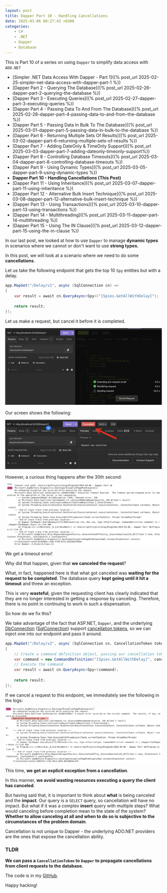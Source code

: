 ```yaml
---
layout: post
title: Dapper Part 10 - Handling Cancellations
date: 2025-03-06 00:27:43 +0300
categories:
    - C#
    - .NET
    - Dapper
    - Database
---
```


This is Part 10 of a series on using `Dapper` to simplify data access with `ADO.NET`

* [Simpler .NET Data Access With Dapper - Part 1]({% post_url 2025-02-25-simpler-net-data-access-with-dapper-part-1 %})
* [Dapper Part 2 - Querying The Database]({% post_url 2025-02-26-dapper-part-2-querying-the-database %})
* [Dapper Part 3 - Executing Queries]({% post_url 2025-02-27-dapper-part-3-executing-queries %})
* [Dapper Part 4 - Passing Data To And From The Database]({% post_url 2025-02-28-dapper-part-4-passing-data-to-and-from-the-database %})
* [Dapper Part 5 - Passing Data In Bulk To The Database]({% post_url 2025-03-01-dapper-part-5-passing-data-in-bulk-to-the-database %})
* [Dapper Part 6 - Returning Multiple Sets Of Results]({% post_url 2025-03-02-dapper-part-6-returning-multiple-sets-of-results %})
* [Dapper Part 7 - Adding DateOnly & TimeOnly Support]({% post_url 2025-03-03-dapper-part-7-adding-dateonly-timeonly-support%})
* [Dapper Part 8 - Controlling Database Timeouts]({% post_url 2025-03-04-dapper-part-8-controlling-database-timeouts %})
* [Dapper Part 9 - Using Dynamic Types]({% post_url 2025-03-05-dapper-part-9-using-dynamic-types %})
* **Dapper Part 10 - Handling Cancellations (This Post)**
* [Dapper Part 11 - Using Inheritance]({% post_url 2025-03-07-dapper-part-11-using-inheritance %})
* [Dapper Part 12 - Alternative Bulk Insert Technique]({% post_url 2025-03-08-dapper-part-12-alternative-bulk-insert-technique %})
* [Dapper Part 13 - Using Transactions]({% post_url 2025-03-10-dapper-part-13-using-transactions %})
* [Dapper Part 14 - Multithreading]({% post_url 2025-03-11-dapper-part-14-multithreading %})
* [Dapper Part 15 - Using The IN Clause]({% post_url 2025-03-12-dapper-part-15-using-the-in-clause %})

In our last post, we looked at how to use `Dapper` to manage **dynamic types** in scenarios where we cannot or don't want to use **strong types.**

In this post, we will look at a scenario where we need to do some **cancellations**.

Let us take the following endpoint that gets the top 10 `Spy` entities but with a delay.

```c#
app.MapGet("/Delay/v1", async (SqlConnection cn) =>
{
    var result = await cn.QueryAsync<Spy>("[Spies.GetAllWithDelay]");

    return result;
});
```

Let us make a request, but cancel it before it is completed.

![CancelRequest](../images/2025/03/CancelRequest.png)

Our screen shows the following:

![CancelledUI](../images/2025/03/CancelledUI.png)

However, a curious thing happens after the 30th second:

![TimoutError](../images/2025/03/TimoutError.png)

We get a timeout error!

Why did that happen, given that **we canceled the request**?

What, in fact, happened here is that what got canceled was **waiting for the request to be completed**. The database query **kept going until it hit a timeout** and threw an exception.

This is very **wasteful**, given the requesting client has clearly indicated that they are no longer interested in getting a response by canceling. Therefore, there is no point in continuing to work in such a dispensation.

So how do we fix this?

We take advantage of the fact that ASP.NET, `Dapper`, and the underlying [DbConnection](https://learn.microsoft.com/en-us/dotnet/api/system.data.common.dbconnection?view=net-9.0) ([SqlConnection](https://learn.microsoft.com/en-us/dotnet/api/microsoft.data.sqlclient.sqlconnection?view=sqlclient-dotnet-standard-5.2)) support [cancellation tokens](https://learn.microsoft.com/en-us/dotnet/api/system.threading.cancellationtoken?view=net-9.0), so we can inject one into our endpoint and pass it around.

```c#
app.MapGet("/Delay/v2", async (SqlConnection cn, CancellationToken token) =>
{
    // Create a command definition object, passing our cancellation token
    var command = new CommandDefinition("[Spies.GetAllWithDelay]", cancellationToken: token);
    // Execute the command
    var result = await cn.QueryAsync<Spy>(command);

    return result;
});
```

If we cancel a request to this endpoint, we immediately see the following in the logs:

![OperationCanceled](../images/2025/03/OperationCanceled.png)

This time, **we get an explicit exception from a cancellation**.

In this manner, **we avoid wasting resources executing a query the client has canceled**.

But having said that, it is important to think about **what** is being canceled and the **impact**. Our query is a `SELECT` query, so cancellation will have no impact. But what if it was a complex **insert** query with multiple steps? What would canceling before completion mean to the state of the system? **Whether to allow canceling at all and when to do so is subjective to the circumstances of the problem domain**.

Cancellation is not unique to Dapper - the underlying ADO.NET providers are the ones that expose the cancellation ability.

### TLDR

**We can pass a `CancellationToken` to `Dapper` to propagate cancellations from client requests to the database.**

The code is in my [GitHub](https://github.com/conradakunga/BlogCode/tree/master/2025-03-06%20-%20Dapper%20Part%2010).

Happy hacking!
